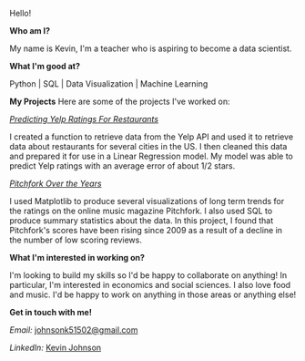 Hello!



**Who am I?**

My name is Kevin, I'm a teacher who is aspiring to become a data scientist.



**What I'm good at?**

Python | SQL | Data Visualization | Machine Learning

**My Projects**
Here are some of the projects I've worked on:

*[Predicting Yelp Ratings For Restaurants](https://github.com/johnsonk5/yelp_project/blob/main/Predicting%20Yelp%20Ratings%20for%20Restaurants.ipynb)*

I created a function to retrieve data from the Yelp API and used it to retrieve data about restaurants for several cities in the US. 
I then cleaned this data and prepared it for use in a Linear Regression model. My model was able to predict Yelp ratings with an average error of about 1/2 stars.

*[Pitchfork Over the Years](https://github.com/johnsonk5/pitchfork/blob/main/Pitchfork%20Over%20the%20Years.ipynb)*

I used Matplotlib to produce several visualizations of long term trends for the ratings on the online music magazine Pitchfork. 
I also used SQL to produce summary statistics about the data. In this project, I found that Pitchfork's scores have been rising since 2009 as a result of a decline in the number of low scoring reviews.


**What I'm interested in working on?**

I'm looking to build my skills so I'd be happy to collaborate on anything! 
In particular, I'm interested in economics and social sciences. I also love food and music.
I'd be happy to work on anything in those areas or anything else!



**Get in touch with me!**

*Email:* johnsonk51502@gmail.com

*LinkedIn:* [Kevin Johnson](https://www.linkedin.com/in/kevin-johnson-56373820a/)

<!---
johnsonk5/johnsonk5 is a ✨ special ✨ repository because its `README.md` (this file) appears on your GitHub profile.
You can click the Preview link to take a look at your changes.
--->
